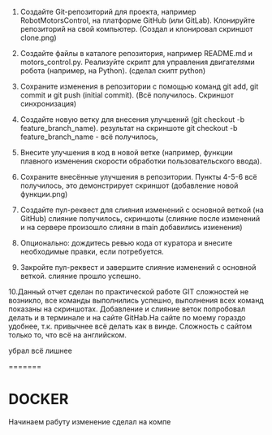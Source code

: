 1. Создайте Git-репозиторий для проекта, например RobotMotorsControl, на платформе GitHub (или GitLab).
   Клонируйте репозиторий на свой компьютер. (Создал и клонировал скриншот clone.png)
2. Создайте файлы в каталоге репозитория, например README.md и motors_control.py. 
   Реализуйте скрипт для управления двигателями робота (например, на Python). (сделал скипт python)
3. Сохраните изменения в репозитории с помощью команд git add, git commit и git push (initial commit).
   (Всё получилось. Скриншот синхронизация)
4. Создайте новую ветку для внесения улучшений (git checkout -b feature_branch_name).
   результат на скриншоте git checkout -b feature_branch_name - всё получилось, 
  
5. Внесите улучшения в код в новой ветке (например, функции плавного изменения скорости
   обработки пользовательского ввода).

6. Сохраните внесённые улучшения в репозитории. 
   Пункты 4-5-6 всё получилось, это демонстрирует скриншот (добавление новой функции.png)

7. Создайте пул-реквест для слияния изменений с основной веткой (на GitHub)
   слияние получилось, скриншоты (слияние после изменений и на сервере произошло слияни в main добавились изиенения)
8. Опционально: дождитесь ревью кода от куратора и внесите необходимые правки, если потребуется.
9. Закройте пул-реквест и завершите слияние изменений с основной веткой.
   слияние прошло успешно.
   
10.Данный отчет сделан по практической работе GIT сложностей не возникло, все команды выполнились успешно,
   выполнения всех команд показаны на скриншотах. 
   Добавление и слияние веток попробовал делать и в терминале и на сайте GitHab.На сайте по моему гораздо удобнее, 
т.к. привычнее всё делать как в винде. Сложность с сайтом только то, что всё на английском. 


убрал всё лишнее

=======
# DOCKER
Начинаем рабуту
 изменение сделал на компе

